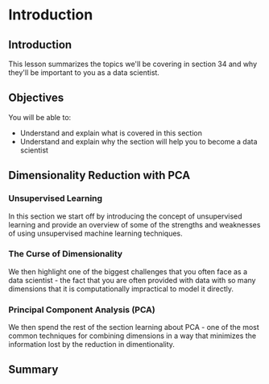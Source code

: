 
# Introduction

## Introduction
This lesson summarizes the topics we'll be covering in section 34 and why they'll be important to you as a data scientist.

## Objectives
You will be able to:
* Understand and explain what is covered in this section
* Understand and explain why the section will help you to become a data scientist

## Dimensionality Reduction with PCA

### Unsupervised Learning
In this section we start off by introducing the concept of unsupervised learning and provide an overview of some of the strengths and weaknesses of using unsupervised machine learning techniques.

### The Curse of Dimensionality

We then highlight one of the biggest challenges that you often face as a data scientist - the fact that you are often provided with data with so many dimensions that it is computationally impractical to model it directly.

### Principal Component Analysis (PCA)

We then spend the rest of the section learning about PCA - one of the most common techniques for combining dimensions in a way that minimizes the information lost by the reduction in dimentionality.

## Summary


